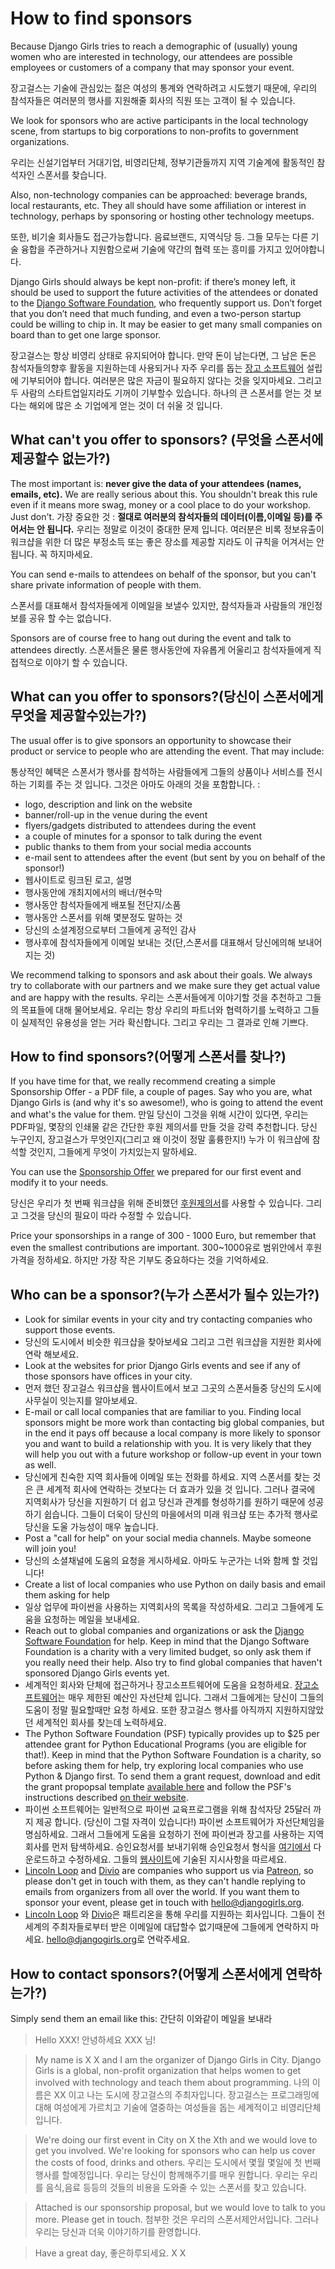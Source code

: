 # How to find sponsors

Because Django Girls tries to reach a demographic of (usually) young women who are interested in technology, our attendees are possible employees or customers of a company that may sponsor your event.

장고걸스는 기술에 관심있는 젊은 여성의 통계와 연락하려고 시도했기 때문에, 우리의 참석자들은 여러분의 행사를 지원해줄 회사의 직원 또는 고객이 될 수 있습니다.

We look for sponsors who are active participants in the local technology scene, from startups to big corporations to non-profits to government organizations.

우리는 신설기업부터 거대기업, 비영리단체, 정부기관들까지 지역 기술계에 활동적인 참석자인 스폰서를 찾습니다.

Also, non-technology companies can be approached: beverage brands, local restaurants, etc. They all should have some affiliation or interest in technology, perhaps by sponsoring or hosting other technology meetups.

또한, 비기술 회사들도 접근가능합니다. 음료브랜드, 지역식당 등. 그들 모두는 다른 기술 융합을 주관하거나 지원함으로써 기술에 약간의 협력 또는 흥미를 가지고 있어야합니다.

Django Girls should always be kept non-profit: if there’s money left, it should be used to support the future activities of the attendees or donated to the [Django Software Foundation](https://www.djangoproject.com/foundation/), who frequently support us. Don’t forget that you don’t need that much funding, and even a two-person startup could be willing to chip in. It may be easier to get many small companies on board than to get one large sponsor.

장고걸스는 항상 비영리 상태로 유지되어야 합니다. 만약 돈이 남는다면, 그 남은 돈은 참석자들의향후 활동을 지원하는데 사용되거나 자주 우리를 돕는 [장고 소프트웨어](https://www.djangoproject.com/foundation/) 설립에 기부되어야 합니다. 여러분은 많은 자금이 필요하지 않다는 것을 잊지마세요. 그리고 두 사람의 스타트업일지라도 기꺼이 기부할수 있습니다. 하나의 큰 스폰서를 얻는 것 보다는 해외에 많은 소 기업에게 얻는 것이 더 쉬울 것 입니다.

## What can't you offer to sponsors? (무엇을 스폰서에 제공할수 없는가?)

The most important is: __never give the data of your attendees (names, emails, etc).__ We are really serious about this. You shouldn't break this rule even if it means more swag, money or a cool place to do your workshop. Just don't.
가장 중요한 것 :  __절대로 여러분의 참석자들의 데이터(이름,이메일 등)를 주어서는 안 됩니다.__ 우리는 정말로 이것이 중대한 문제 입니다. 여러분은 비록 정보유출이 워크샵을 위한 더 많은 부정소득 또는 좋은 장소를 제공할 지라도 이 규칙을 어겨서는 안 됩니다. 꼭 하지마세요.

You can send e-mails to attendees on behalf of the sponsor, but you can't share private information of people with them.

스폰서를 대표해서 참석자들에게 이메일을 보낼수 있지만, 참석자들과 사람들의 개인정보를 공유 할 수는 없습니다.

Sponsors are of course free to hang out during the event and talk to attendees directly.
스폰서들은 물론 행사동안에 자유롭게 어울리고 참석자들에게 직접적으로 이야기 할 수 있습니다.


## What can you offer to sponsors?(당신이 스폰서에게 무엇을 제공할수있는가?)

The usual offer is to give sponsors an opportunity to showcase their product or service to people who are attending the event. That may include:

통상적인 혜택은 스폰서가 행사를 참석하는 사람들에게 그들의 상품이나 서비스를 전시하는 기회를 주는 것 입니다. 그것은 아마도 아래의 것을 포함합니다. :

- logo, description and link on the website
- banner/roll-up in the venue during the event
- flyers/gadgets distributed to attendees during the event
- a couple of minutes for a sponsor to talk during the event
- public thanks to them from your social media accounts
- e-mail sent to attendees after the event (but sent by you on behalf of the sponsor!)
- 웹사이트로 링크된 로고, 설명
- 행사동안에 개최지에서의 배너/현수막
- 행사동안 참석자들에게 배포될 전단지/소품
- 행사동안 스폰서를 위해 몇분정도 말하는 것
- 당신의 소셜계정으로부터 그들에게 공적인 감사
- 행사후에 참석자들에게 이메일 보내는 것(단,스폰서를 대표해서 당신에의해 보내어지는 것)

We recommend talking to sponsors and ask about their goals. We always try to collaborate with our partners and we make sure they get actual value and are happy with the results.
우리는 스폰서들에게 이야기할 것을 추천하고 그들의 목표들에 대해 물어보세요. 우리는 항상 우리의 파트너와 협력하기를 노력하고 그들이 실제적인 유용성을 얻는 거라 확신합니다. 그리고 우리는 그 결과로 인해 기쁘다.

## How to find sponsors?(어떻게 스폰서를 찾나?)

If you have time for that, we really recommend creating a simple Sponsorship Offer - a PDF file, a couple of pages. Say who you are, what Django Girls is (and why it's so awesome!), who is going to attend the event and what's the value for them.
만일 당신이 그것을 위해 시간이 있다면, 우리는 PDF파일, 몇장의 인쇄물 같은 간단한 후원 제의서를 만들 것을 강력 추천합니다. 당신 누구인지, 장고걸스가 무엇인지(그리고 왜 이것이 정말 훌륭한지!) 누가 이 워크샵에 참석할 것인지, 그들에게 무엇이 가치있는지 말하세요.

You can use the [Sponsorship Offer](https://github.com/DjangoGirls/resources/tree/master/For%20Sponsors) we prepared for our first event and modify it to your needs.

당신은 우리가 첫 번째 워크샵을 위해 준비했던 [후원제의서](https://github.com/DjangoGirls/resources/tree/master/For%20Sponsors)를 사용할 수 있습니다. 그리고 그것을 당신의 필요이 따라 수정할 수 있습니다.

Price your sponsorships in a range of 300 - 1000 Euro, but remember that even the smallest contributions are important.
300~1000유로 범위안에서 후원가격을 정하세요. 하지만 가장 작은 기부도 중요하다는 것을 기억하세요.

## Who can be a sponsor?(누가 스폰서가 될수 있는가?)

- Look for similar events in your city and try contacting companies who support those events.
- 당신의 도시에서 비슷한 워크샵을 찾아보세요 그리고 그런 워크샵을 지원한 회사에 연락 해보세요.
- Look at the websites for prior Django Girls events and see if any of those sponsors have offices in your city. 
- 먼저 했던 장고걸스 워크샵을 웹사이트에서 보고 그곳의 스폰서들중 당신의 도시에 사무실이 잇는지를 알아보세요.
- E-mail or call local companies that are familiar to you. Finding local sponsors might be more work than contacting big global companies, but in the end it pays off because a local company is more likely to sponsor you and want to build a relationship with you. It is very likely that they will help you out with a future workshop or follow-up event in your town as well.
- 당신에게 친숙한 지역 회사들에 이메일 또는 전화를 하세요. 지역 스폰서를 찾는 것은 큰 세계적 회사에 연락하는 것보다는 더 효과가 있을 것 입니다. 그러나 결국에 지역회사가 당신을 지원하기 더 쉽고 당신과 관계를 형성하기를 원하기 때문에 성공하기 쉽습니다. 그들이 더욱이 당신의 마을에서의 미래 워크샵 또는 추가적 행사로 당신을 도울 가능성이 매우 높습니다.
- Post a "call for help" on your social media channels. Maybe someone will join you!
- 당신의 소셜채널에 도움의 요청을 게시하세요. 아마도 누군가는 너와 함께 할 것입니다! 
- Create a list of local companies who use Python on daily basis and email them asking for help
- 일상 업무에 파이썬을 사용하는 지역회사의 목록을 작성하세요. 그리고 그들에게 도움을 요청하는 메일을 보내세요.
- Reach out to global companies and organizations or ask the [Django Software Foundation](https://djangoproject.com/) for help. Keep in mind that the Django Software Foundation is a charity with a very limited budget, so only ask them if you really need their help. Also try to find global companies that haven't sponsored Django Girls events yet.
- 세계적인 회사와 단체에 접근하거나 장고소프트웨어에 도움을 요청하세요. [장고소프트웨어](https://djangoproject.com/)는 매우 제한된 예산인 자선단체 입니다. 그래서 그들에게는 당신이 그들의 도움이 정말 필요할때만 요청 하세요. 또한 장고걸스 행사를 아직까지 지원하지않았던 세계적인 회사를 찾는데 노력하세요.
- The Python Software Foundation (PSF) typically provides up to $25 per attendee grant for Python Educational Programs (you are eligible for that!). Keep in mind that the Python Software Foundation is a charity, so before asking them for help, try exploring local companies who use Python & Django first. To send them a grant request, download and edit the grant propopsal template [available here](https://docs.google.com/document/d/10a1_WXIVGYxpGTFipne516UxWUjySo-_c4-0zV89ARA/edit?usp=sharing) and follow the PSF's instructions described [on their website](https://www.python.org/psf/grants/).
- 파이썬 소프트웨어는 일반적으로 파이썬 교육프로그램을 위해 참석자당 25달러 까지 제공 합니다. (당신이 그럴 자격이 있습니다!) 파이썬 소프트웨어가 자선단체임을 명심하세요. 그래서 그들에게 도움을 요청하기 전에 파이썬과 장고를 사용하는 지역회사를 먼저 탐색하세요. 승인요청서를 보내기위해 승인요청서 형식을 [여기에서](https://docs.google.com/document/d/10a1_WXIVGYxpGTFipne516UxWUjySo-_c4-0zV89ARA/edit?usp=sharing) 다운로드하고 수정하세요. 그들의 [웹사이트](https://www.python.org/psf/grants/)에 기술된 지시사항을 따르세요.
- [Lincoln Loop](http://lincolnloop.com/) and [Divio](http://www.divio.ch/en/) are companies who support us via [Patreon](http://patreon.com/djangogirls), so please don't get in touch with them, as they can't handle replying to emails from organizers from all over the world. If you want them to sponsor your event, please get in touch with [hello@djangogirls.org](mailto:hello@djangogirls.org).
- [Lincoln Loop](http://lincolnloop.com/) 와 [Divio](http://www.divio.ch/en/)은 패트리온을 통해 우리를 지원하는 회사입니다. 그들이 전세계의 주최자들로부터 받은 이메일에 대답할수 없기때문에 그들에게 연락하지 마세요. [hello@djangogirls.org](mailto:hello@djangogirls.org)로 연락주세요. 

## How to contact sponsors?(어떻게 스폰서에게 연락하는가?)

Simply send them an email like this:
간단히 이와같이 메일을 보내라
> Hello XXX!
> 안녕하세요 XXX 님!

> My name is X X and I am the organizer of Django Girls in City. Django Girls is a global, non-profit organization that helps women to get involved with technology and teach them about programming.
> 나의 이름은 XX 이고 나는 도시에 장고걸스의 주최자입니다. 장고걸스는 프로그래밍에 대해 여성에게 가르치고 기술에 열중하는 여성들을 돕는 세계적이고 비영리단체입니다.

> We're doing our first event in City on X the Xth and we would love to get you involved. We're looking for sponsors who can help us cover the costs of food, drinks and others.
> 우리는 도시에서 몇월 몇일에 첫 번째 행사를 할예정입니다. 우리는 당신이 함께해주기를 매우 원합니다. 우리는 우리를 음식,음료 등등의 것들의 비용을 도와줄 수 있는 스폰서를 찾고 있습니다. 

> Attached is our sponsorship proposal, but we would love to talk to you more. Please get in touch.
> 첨부한 것은 우리의 스폰서제안서입니다. 그러나 우리는 당신과 더욱 이야기하기를 환영합니다.

> Have a great day,
> 좋은하루되세요. 
> X X
>
> 